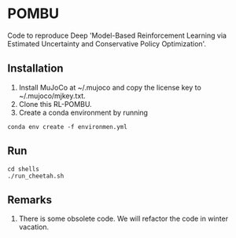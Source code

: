 # POMBU
Code to reproduce Deep 'Model-Based Reinforcement Learning via Estimated Uncertainty and Conservative Policy Optimization'.

## Installation
1. Install MuJoCo at ~/.mujoco and copy the license key to ~/.mujoco/mjkey.txt.
2. Clone this RL-POMBU.
3. Create a conda environment by running
```
conda env create -f environmen.yml
```

## Run

```
cd shells
./run_cheetah.sh
```

## Remarks
1. There is some obsolete code. We will refactor the code in winter vacation.